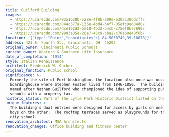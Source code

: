 ```yaml
---
title: Guilford Building
images:
  - https://ucarecdn.com/92a1628b-528e-4f8b-a09e-e30ac38ddcff/
  - https://ucarecdn.com/844c377a-136e-4bd4-b4f7-05efc9ed84d0/
  - https://ucarecdn.com/dce162d2-ba18-4b32-b4cb-c75ef0b77690/
  - https://ucarecdn.com/9903a35e-26e7-45c9-bba2-c70a60e48f6b/
location: '{"type":"Point","coordinates":[-84.5050749,39.10078]}'
address: 421 E. Fourth St., Cincinnati, OH  45202
original_owner: Cincinnati Public Schools
current_owner: Western & Southern Life Insurance
date_of_completion: "1914"
style: Italian Renaissance
architect: Frederick W. Garber
original_function: Public school
significance: >-
  Formerly the site of Fort Washington, the location also once was occupied by a
  boardinghouse where Stephen Foster lived from 1846-1850.  The building was
  named after Nathan Guilford who championed the idea of supporting public
  schools with a property tax.
historic_status: Part of the Lytle Park Historic District listed on the NRHP in 1976.
unique_features: >-
  The building's dual entries were designed for access by girls on one end and
  boys on the other.  The rooftop terraces served as playgrounds for the inner
  city school.
renovation_architect: MSA Architects
renovation_changes: Office building and fitness center
---
```

